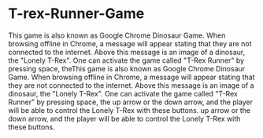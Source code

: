 # T-rex-Runner-Game
This game is also known as Google Chrome Dinosaur Game. When browsing offline in Chrome, a message will appear stating that they are not connected to the internet. Above this message is an image of a dinosaur, the "Lonely T-Rex". One can activate the game called "T-Rex Runner" by pressing space, theThis game is also known as Google Chrome Dinosaur Game. When browsing offline in Chrome, a message will appear stating that they are not connected to the internet. Above this message is an image of a dinosaur, the "Lonely T-Rex". One can activate the game called "T-Rex Runner" by pressing space, the up arrow or the down arrow, and the player will be able to control the Lonely T-Rex with these buttons. up arrow or the down arrow, and the player will be able to control the Lonely T-Rex with these buttons.

